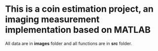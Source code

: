 # This is a coin estimation project, an imaging measurement implementation based on MATLAB

All data are in **images** folder and all functions are in **src** folder.

